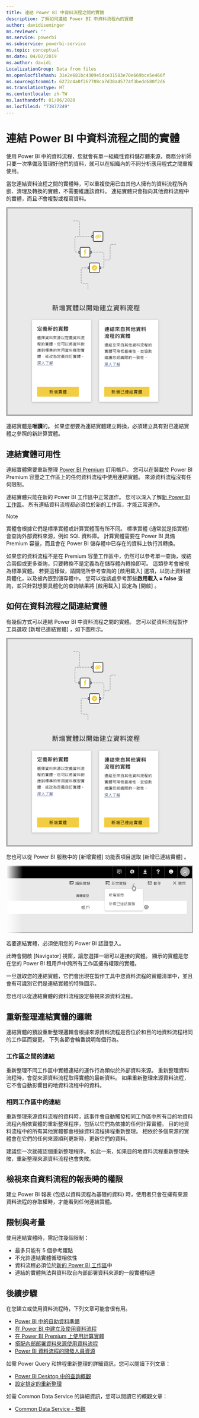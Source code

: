 ```yaml
---
title: 連結 Power BI 中資料流程之間的實體
description: 了解如何連結 Power BI 中資料流程內的實體
author: davidiseminger
ms.reviewer: ''
ms.service: powerbi
ms.subservice: powerbi-service
ms.topic: conceptual
ms.date: 04/02/2019
ms.author: davidi
LocalizationGroup: Data from files
ms.openlocfilehash: 31e2e681bc4309e5dce31583e70e669bce5e466f
ms.sourcegitcommit: 6272c4a0f267708ca7d38a45774f3bedd680f2d6
ms.translationtype: HT
ms.contentlocale: zh-TW
ms.lasthandoff: 01/06/2020
ms.locfileid: "73877249"
---
```

# <a name="link-entities-between-dataflows-in-power-bi"></a>連結 Power BI 中資料流程之間的實體

使用 Power BI 中的資料流程，您就會有單一組織性資料儲存體來源，商務分析師只要一次準備及管理好他們的資料，就可以在組織內的不同分析應用程式之間重複使用。 

當您連結資料流程之間的實體時，可以重複使用已由其他人擁有的資料流程所內嵌、清理及轉換的實體，不需要維護該資料。 連結實體只會指向其他資料流程中的實體，而且*不*會複製或複寫資料。

![Power BI 中的連結實體](media/service-dataflows-linked-entities/linked-entities_00.png)

連結實體是**唯讀**的。 如果您想要為連結實體建立轉換，必須建立具有對已連結實體之參照的新計算實體。

## <a name="linked-entity-availability"></a>連結實體可用性

連結實體需要重新整理 [Power BI Premium](service-premium-what-is.md) 訂用帳戶。 您可以在裝載於 Power BI Premium 容量之工作區上的任何資料流程中使用連結實體。 來源資料流程沒有任何限制。

連結實體只能在新的 Power BI 工作區中正常運作。 您可以深入了解[新 Power BI 工作區](service-create-the-new-workspaces.md)。 所有連結資料流程都必須位於新的工作區，才能正常運作。

> [!NOTE]
> 實體會根據它們是標準實體或計算實體而有所不同。 標準實體 (通常就是指實體) 會查詢外部資料來源，例如 SQL 資料庫。 計算實體需要在 Power BI 具備 Premium 容量，而且會在 Power BI 儲存體中已存在的資料上執行其轉換。 
>
>如果您的資料流程不是在 Premium 容量工作區中，仍然可以參考單一查詢，或結合兩個或更多查詢，只要轉換不是定義為在儲存體內轉換即可。 這類參考會被視為標準實體。 若要這樣做，請關閉所參考查詢的 [啟用載入]  選項，以防止資料被具體化，以及被內嵌到儲存體中。 您可以從該處參考那些**啟用載入 = false** 查詢，並只針對想要具體化的查詢結果將 [啟用載入]  設定為 [開啟]  。


## <a name="how-to-link-entities-between-dataflows"></a>如何在資料流程之間連結實體

有幾個方式可以連結 Power BI 中資料流程之間的實體。 您可以從資料流程製作工具選取 [新增已連結實體]  ，如下圖所示。 

![Power BI 中的連結實體](media/service-dataflows-linked-entities/linked-entities_00.png)

您也可以從 Power BI 服務中的 [新增實體]  功能表項目選取 [新增已連結實體]  。

![Power BI 中的連結實體](media/service-dataflows-linked-entities/linked-entities_01.png)

若要連結實體，必須使用您的 Power BI 認證登入。

此時會開啟 [Navigator]  視窗，讓您選擇一組可以連接的實體。 顯示的實體是您在您的 Power BI 租用戶中跨所有工作區擁有權限的實體。 

一旦選取您的連結實體，它們會出現在製作工具中您資料流程的實體清單中，並且會有可識別它們是連結實體的特殊圖示。

您也可以從連結實體的資料流程設定檢視來源資料流程。

## <a name="refresh-logic-of-linked-entities"></a>重新整理連結實體的邏輯
連結實體的預設重新整理邏輯會根據來源資料流程是否位於和目的地資料流程相同的工作區而變更。 下列各節會輪番說明每個行為。

### <a name="links-between-workspaces"></a>工作區之間的連結

重新整理不同工作區中實體連結的運作行為類似於外部資料來源。 重新整理資料流程時，會從來源資料流程取得實體的最新資料。 如果重新整理來源資料流程，它不會自動影響目的地資料流程中的資料。

### <a name="links-in-the-same-workspace"></a>相同工作區中的連結

重新整理來源資料流程的資料時，該事件會自動觸發相同工作區中所有目的地資料流程內相依實體的重新整理程序，包括以它們為依據的任何計算實體。 目的地資料流程中的所有其他實體都會根據資料流程排程重新整理。 相依於多個來源的實體會在它們的任何來源順利更新時，更新它們的資料。

建議您一次就確認個重新整理程序。 如此一來，如果目的地資料流程重新整理失敗，重新整理來源資料流程也會失敗。

## <a name="permissions-when-viewing-reports-from-dataflows"></a>檢視來自資料流程的報表時的權限

建立 Power BI 報表 (包括以資料流程為基礎的資料) 時，使用者只會在擁有來源資料流程的存取權時，才能看到任何連結實體。

## <a name="limitations-and-considerations"></a>限制與考量

使用連結實體時，需記住幾個限制：

* 最多只能有 5 個參考躍點
* 不允許連結實體循環相依性
* 資料流程必須位於[新的 Power BI 工作區](service-create-the-new-workspaces.md)中
* 連結的實體無法與資料取自內部部署資料來源的一般實體相連


## <a name="next-steps"></a>後續步驟

在您建立或使用資料流程時，下列文章可能會很有用。 

* [Power BI 中的自助資料準備](service-dataflows-overview.md)
* [在 Power BI 中建立及使用資料流程](service-dataflows-create-use.md)
* [在 Power BI Premium 上使用計算實體](service-dataflows-computed-entities-premium.md)
* [搭配內部部署資料來源使用資料流程](service-dataflows-on-premises-gateways.md)
* [Power BI 資料流程的開發人員資源](service-dataflows-developer-resources.md)

如需 Power Query 和排程重新整理的詳細資訊，您可以閱讀下列文章：
* [Power BI Desktop 中的查詢概觀](desktop-query-overview.md)
* [設定排定的重新整理](refresh-scheduled-refresh.md)

如需 Common Data Service 的詳細資訊，您可以閱讀它的概觀文章：
* [Common Data Service - 概觀](https://docs.microsoft.com/powerapps/common-data-model/overview)

